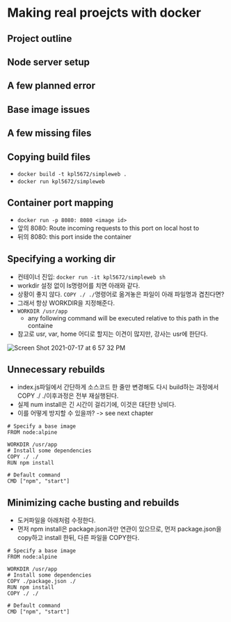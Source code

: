 # Making real proejcts with docker
## Project outline
## Node server setup
## A few planned error
## Base image issues
## A few missing files
## Copying build files
- `docker build -t kpl5672/simpleweb .`
- `docker run kpl5672/simpleweb`
## Container port mapping
- `docker run -p 8080: 8080 <image id>`
- 앞의 8080: Route incoming requests to this port on local host to
- 뒤의 8080: this port inside the container
## Specifying a working dir
- 컨테이너 진입: `docker run -it kpl5672/simpleweb sh`
- workdir 설정 없이 ls명령어를 치면 아래와 같다.
- 상황이 좋지 않다. `COPY ./ ./`명령어로 옮겨놓은 파일이 아래 파일명과 겹친다면?
- 그래서 항상 WORKDIR을 지정해준다.
- `WORKDIR /usr/app`
  - any following command will be executed relative to this path in the containe
- 참고로 usr, var, home 어디로 할지는 이견이 많지만, 강사는 usr에 한단다.

![Screen Shot 2021-07-17 at 6 57 32 PM](https://user-images.githubusercontent.com/60768642/126033302-489bfbe7-399d-41fc-a6d1-c27de0a2b403.png)
  

## Unnecessary rebuilds
- index.js파일에서 간단하게 소스코드 한 줄만 변경해도 다시 build하는 과정에서 COPY ./ ./이후과정은 전부 재실행된다.
- 실제 num install은 긴 시간이 걸리기에, 이것은 대단한 낭비다.
- 이를 어떻게 방지할 수 있을까? -> see next chapter
```
# Specify a base image
FROM node:alpine

WORKDIR /usr/app
# Install some dependencies
COPY ./ ./
RUN npm install

# Default command
CMD ["npm", "start"]

```
## Minimizing cache busting and rebuilds
- 도커파일을 아래처럼 수정한다.
- 먼저 npm install은 package.json과만 연관이 있으므로, 먼저 package.json을 copy하고 install 한뒤, 다른 파일을 COPY한다.

```
# Specify a base image
FROM node:alpine

WORKDIR /usr/app
# Install some dependencies
COPY ./package.json ./
RUN npm install
COPY ./ ./

# Default command
CMD ["npm", "start"]
```